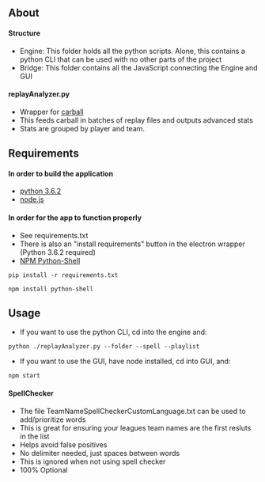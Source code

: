 
## About

#### Structure
+ Engine: This folder holds all the python scripts. 
Alone, this contains a python CLI that can be used with no other parts of the project
+ Bridge: This folder contains all the JavaScript connecting the Engine and GUI

#### replayAnalyzer.py 

+ Wrapper for [carball](https://github.com/SaltieRL/carball) 
+ This feeds carball in batches of replay files and outputs advanced stats 
+ Stats are grouped by player and team. 

## Requirements
#### In order to build the application
+ [python 3.6.2](https://www.python.org/downloads/release/python-362/)
+ [node.js](https://nodejs.org/en/)


#### In order for the app to function properly
+ See requirements.txt
+ There is also an "install requirements" button in the electron wrapper (Python 3.6.2 required)
+ [NPM Python-Shell](https://www.npmjs.com/package/python-shell)

`pip install -r requirements.txt`

`npm install python-shell`

## Usage
+ If you want to use the python CLI, cd into the engine and:

`python ./replayAnalyzer.py --folder --spell --playlist`

+ If you want to use the GUI, have node installed, cd into GUI, and:

`npm start`

#### SpellChecker
+ The file TeamNameSpellCheckerCustomLanguage.txt can be used to add/prioritize words
+ This is great for ensuring your leagues team names are the first resluts in the list
+ Helps avoid false positives
+ No delimiter needed, just spaces between words
+ This is ignored when not using spell checker
+ 100% Optional
